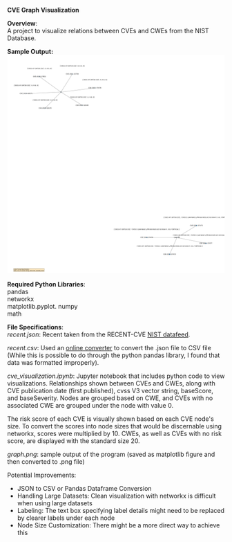 **CVE Graph Visualization**

**Overview**:   
A project to visualize relations between CVEs and CWEs from the NIST Database.

**Sample Output:**   
![alt text](graph.png)

**Required Python Libraries**:   
pandas   
networkx   
matplotlib.pyplot. 
numpy   
math

**File Specifications**:  
*recent.json*: Recent taken from the RECENT-CVE [NIST datafeed](https://nvd.nist.gov/vuln/data-feeds). 

*recent.csv*: Used an [online converter](https://www.convertcsv.com/json-to-csv.htm) to convert the .json file to CSV file (While this is possible to do through the python pandas library, I found that data was formatted improperly). 

*cve_visualization.ipynb*: Jupyter notebook that includes python code to view visualizations. Relationships shown between CVEs and CWEs, along with 
CVE publication date (first published), cvss V3 vector string, baseScore, and baseSeverity. Nodes are grouped based on CWE, and CVEs with no associated 
CWE are grouped under the node with value 0. 

The risk score of each CVE is visually shown based on each CVE node's size. To convert the scores into node sizes that would be discernable using 
networkx, scores were multiplied by 10. CWEs, as well as CVEs with no risk score, are displayed with the standard size 20. 

*graph.png*: sample output of the program (saved as matplotlib figure and then converted to .png file) 

Potential Improvements:
 * JSON to CSV or Pandas Dataframe Conversion 
 * Handling Large Datasets: Clean visualization with networkx is difficult when using large datasets
 * Labeling: The text box specifying label details might need to be replaced by clearer labels under each node
 * Node Size Customization: There might be a more direct way to achieve this 


